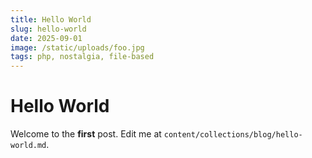 ```yaml
---
title: Hello World
slug: hello-world
date: 2025-09-01
image: /static/uploads/foo.jpg
tags: php, nostalgia, file-based
---
```


# Hello World

Welcome to the **first** post. Edit me at `content/collections/blog/hello-world.md`.
